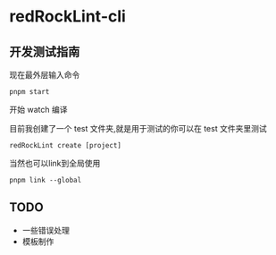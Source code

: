 # redRockLint-cli

## 开发测试指南


现在最外层输入命令

```shell
pnpm start
```


开始 watch 编译

目前我创建了一个 test 文件夹,就是用于测试的你可以在 test 文件夹里测试

```shell
redRockLint create [project]
```
当然也可以link到全局使用

```shell
pnpm link --global
```

## TODO

- 一些错误处理
- 模板制作
